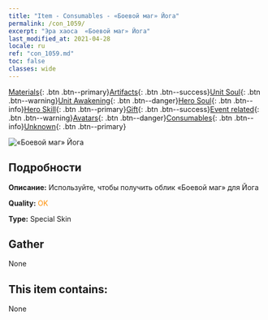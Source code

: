 ```yaml
---
title: "Item - Consumables - «Боевой маг» Йога"
permalink: /con_1059/
excerpt: "Эра хаоса  «Боевой маг» Йога"
last_modified_at: 2021-04-28
locale: ru
ref: "con_1059.md"
toc: false
classes: wide
---
```

 [Materials](/ItemsRU/){: .btn .btn--primary}[Artifacts](/ItemsRU/Artifacts/){: .btn .btn--success}[Unit Soul](/ItemsRU/UnitSoul/){: .btn .btn--warning}[Unit Awakening](/ItemsRU/UnitAwakening/){: .btn .btn--danger}[Hero Soul](/ItemsRU/HeroSoul/){: .btn .btn--info}[Hero Skill](/ItemsRU/HeroSkill/){: .btn .btn--primary}[Gift](/ItemsRU/Gift/){: .btn .btn--success}[Event related](/ItemsRU/Events/){: .btn .btn--warning}[Avatars](/ItemsRU/Avatars/){: .btn .btn--danger}[Consumables](/ItemsRU/Consumables/){: .btn .btn--info}[Unknown](/ItemsRU/Unknown/){: .btn .btn--primary}

 ![«Боевой маг» Йога](/images/h/h_Yog3.jpg)

## Подробности
 **Описание:** Используйте, чтобы получить облик «Боевой маг» для Йога

 **Quality:** <span style="color: #FF8C00">OK</span>

 **Type:** Special Skin

## Gather

  None

## This item contains:

  None

